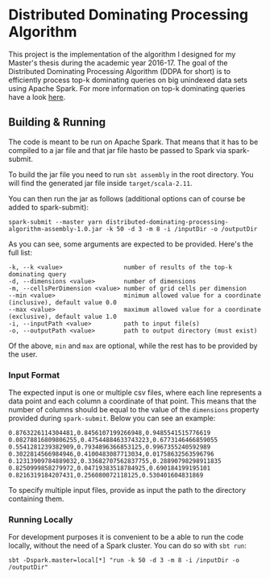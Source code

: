 # Distributed Dominating Processing Algorithm
This project is the implementation of the algorithm I designed for my Master's
thesis during the academic year 2016-17. The goal of the Distributed Dominating
Processing Algorithm (DDPA for short) is to efficiently process top-k dominating
queries on big unindexed data sets using Apache Spark. For more information on
top-k dominating queries have a look [here](http://www4.comp.polyu.edu.hk/~csmlyiu/journal/vldbj_kdom.pdf).

## Building & Running
The code is meant to be run on Apache Spark. That means that it has to be
compiled to a jar file and that jar file hasto be passed to Spark via
spark-submit.

To build the jar file you need to run `sbt assembly` in the root directory. You
will find the generated jar file inside `target/scala-2.11`.

You can then run the jar as follows (additional options can of course be added
to spark-submit):
```
spark-submit --master yarn distributed-dominating-processing-algorithm-assembly-1.0.jar -k 50 -d 3 -m 8 -i /inputDir -o /outputDir
```

As you can see, some arguments are expected to be provided. Here's the full list:
```
-k, --k <value>                 number of results of the top-k dominating query
-d, --dimensions <value>        number of dimensions
-m, --cellsPerDimension <value> number of grid cells per dimension
--min <value>                   minimum allowed value for a coordinate (inclusive), default value 0.0
--max <value>                   maximum allowed value for a coordinate (exclusive), default value 1.0
-i, --inputPath <value>         path to input file(s)
-o, --outputPath <value>        path to output directory (must exist)
```
Of the above, `min` and `max` are optional, while the rest has to be provided by
the user.

### Input Format
The expected input is one or multiple csv files, where each line represents a
data point and each column a coordinate of that point. This means that the
number of columns should be equal to the value of the `dimensions` property
provided during `spark-submit`. Below you can see an example:

```
0.8763226114304481,0.8456107199266948,0.9485541515776619
0.08278816809806255,0.47544884633743223,0.6773146466859055
0.5541281239382909,0.7934896366853125,0.9967355240592989
0.3022814566984946,0.4100483087713034,0.01758632563596796
0.12313909784889032,0.33682707562837755,0.28890798298911835
0.8250999858279972,0.04719383518784925,0.690184199195101
0.8216319184207431,0.256080072118125,0.530401604831869
```

To specify multiple input files, provide as input the path to the directory
containing them.

### Running Locally
For development purposes it is convenient to be a able to run the code locally, without the need of a Spark cluster.
You can do so with `sbt run`:
```
sbt -Dspark.master=local[*] "run -k 50 -d 3 -m 8 -i /inputDir -o /outputDir"
```
